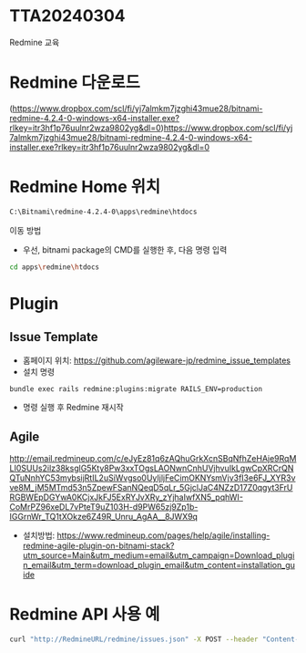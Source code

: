 # TTA20240304
Redmine 교육

# Redmine 다운로드
(https://www.dropbox.com/scl/fi/yj7almkm7jzghi43mue28/bitnami-redmine-4.2.4-0-windows-x64-installer.exe?rlkey=itr3hf1p76uulnr2wza9802yg&dl=0)https://www.dropbox.com/scl/fi/yj7almkm7jzghi43mue28/bitnami-redmine-4.2.4-0-windows-x64-installer.exe?rlkey=itr3hf1p76uulnr2wza9802yg&dl=0

# Redmine Home 위치
```sh
C:\Bitnami\redmine-4.2.4-0\apps\redmine\htdocs
```

이동 방법
- 우선, bitnami package의 CMD를 실행한 후, 다음 명령 입력
```sh
cd apps\redmine\htdocs
```

# Plugin
## Issue Template
- 홈페이지 위치: https://github.com/agileware-jp/redmine_issue_templates
- 설치 명령
```sh
bundle exec rails redmine:plugins:migrate RAILS_ENV=production
```
- 명령 실행 후 Redmine 재시작

## Agile 
http://email.redmineup.com/c/eJyEz81q6zAQhuGrkXcnSBqNfhZeHAje9RqMLI0SUUs2ilz38ksglG5Kty8Pw3xxTOgsLAONwnCnhUVjhvuIkLgwCpXRCrQNQTuNnhYC53mybsijRtIL2uSiWvgso0UyIjljFeCimOKNYsmVjv3fI3e6FJ_XYR3vve8M_jM5MTmd53n5ZpewFSanNQeqD5qLr_5GjclJaC4NZzD17Z0qgyt3FrURGBWEpDGYwA0KCjxJkFJ5ExRYJvXRy_zYjhaIwfXN5_pqhWI-CoMrPZ96xeDL7vPteT9uZ103H-d9PW65zj9Zp1b-IGGrnWr_TQ1tXOkze6Z49R_Unru_AgAA__8JWX9q

- 설치방법: https://www.redmineup.com/pages/help/agile/installing-redmine-agile-plugin-on-bitnami-stack?utm_source=Main&utm_medium=email&utm_campaign=Download_plugin_email&utm_term=download_plugin_email&utm_content=installation_guide

# Redmine API 사용 예
```sh
curl "http://RedmineURL/redmine/issues.json" -X POST --header "Content-Type: application/json" --header "X-Redmine-API-Key: 6c597ababa6fcc69147fba626647c9280c4ecf15" --data-binary "@../redmine_AP.json"
```

